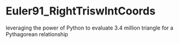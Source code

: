 # Euler91_RightTriswIntCoords
leveraging the power of Python to evaluate 3.4 million triangle for a Pythagorean relationship
